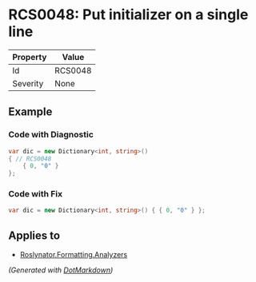 # RCS0048: Put initializer on a single line

| Property | Value   |
| -------- | ------- |
| Id       | RCS0048 |
| Severity | None    |

## Example

### Code with Diagnostic

```csharp
var dic = new Dictionary<int, string>()
{ // RCS0048
    { 0, "0" }
};
```

### Code with Fix

```csharp
var dic = new Dictionary<int, string>() { { 0, "0" } };
```

## Applies to

* [Roslynator.Formatting.Analyzers](https://www.nuget.org/packages/Roslynator.Formatting.Analyzers)


*\(Generated with [DotMarkdown](http://github.com/JosefPihrt/DotMarkdown)\)*